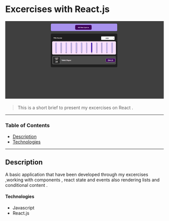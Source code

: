 # Excercises with React.js

![App_outlook](React.gif)

> This is a short brief to present my excercises on React .

---

### Table of Contents

- [Description](#description)
- [Technologies](#Technologies)


---

## Description

A basic application that have been developed through my excercises ,working with components , react state and events also rendering lists and conditional content . 

#### Technologies

- Javascript
- React.js 


